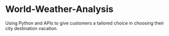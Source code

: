 # World-Weather-Analysis
Using Python and APIs to give customers a tailored choice in choosing their city destination vacation.
